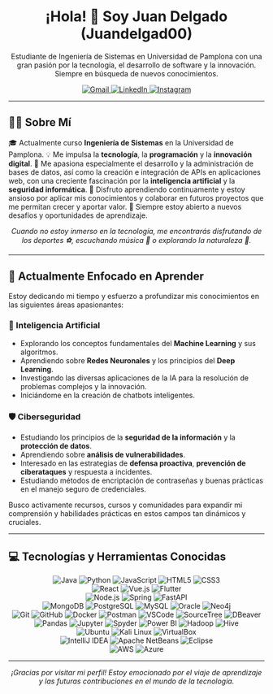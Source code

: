 <h1 align="center">¡Hola! 👋 Soy Juan Delgado (Juandelgad00)</h1>

<p align="center">
  Estudiante de Ingeniería de Sistemas en Universidad de Pamplona con una gran pasión por la tecnología, el desarrollo de software y la innovación. Siempre en búsqueda de nuevos conocimientos.
</p>

<p align="center">
  <a href="mailto:juan.delgado9807@gmail.com" target="_blank">
    <img src="https://img.shields.io/badge/Gmail-D14836?style=for-the-badge&logo=gmail&logoColor=white" alt="Gmail"/>
  </a>
  <a href="https://www.linkedin.com/in/tu-usuario-linkedin/" target="_blank">
    <img src="https://img.shields.io/badge/LinkedIn-0077B5?style=for-the-badge&logo=linkedin&logoColor=white" alt="LinkedIn"/>
  </a>
  <a href="https://www.instagram.com/juandelgad00" target="_blank">
    <img src="https://img.shields.io/badge/Instagram-E4405F?style=for-the-badge&logo=instagram&logoColor=white" alt="Instagram"/>
  </a>
</p>

---

## 👨‍💻 Sobre Mí

🎓 Actualmente curso **Ingeniería de Sistemas** en la Universidad de Pamplona.
💡 Me impulsa la **tecnología**, la **programación** y la **innovación digital**.
🚀 Me apasiona especialmente el desarrollo y la administración de bases de datos, así como la creación e integración de APIs en aplicaciones web, con una creciente fascinación por la **inteligencia artificial** y la **seguridad informática**.
🤝 Disfruto aprendiendo continuamente y estoy ansioso por aplicar mis conocimientos y colaborar en futuros proyectos que me permitan crecer y aportar valor.
🌱 Siempre estoy abierto a nuevos desafíos y oportunidades de aprendizaje.


<p align="center">
  <em>Cuando no estoy inmerso en la tecnología, me encontrarás disfrutando de los deportes ⚽, escuchando música 🎵 o explorando la naturaleza 🌲.</em>
</p>

---

## 🌱 Actualmente Enfocado en Aprender

Estoy dedicando mi tiempo y esfuerzo a profundizar mis conocimientos en las siguientes áreas apasionantes:

### 🤖 Inteligencia Artificial
*   Explorando los conceptos fundamentales del **Machine Learning** y sus algoritmos.
*   Aprendiendo sobre **Redes Neuronales** y los principios del **Deep Learning**.
*   Investigando las diversas aplicaciones de la IA para la resolución de problemas complejos y la innovación.
*   Iniciándome en la creación de chatbots inteligentes.
### 🛡️ Ciberseguridad
*   Estudiando los principios de la **seguridad de la información** y la **protección de datos**.
*   Aprendiendo sobre **análisis de vulnerabilidades**.
*   Interesado en las estrategias de **defensa proactiva**, **prevención de ciberataques** y respuesta a incidentes.
*   Estudiando métodos de encriptación de contraseñas y buenas prácticas en el manejo seguro de credenciales.
  
Busco activamente recursos, cursos y comunidades para expandir mi comprensión y habilidades prácticas en estos campos tan dinámicos y cruciales.

---

## 💻 Tecnologías y Herramientas Conocidas

<p align="center">
  <!-- Lenguajes de Programación -->
  <img src="https://img.shields.io/badge/Java-000?style=for-the-badge&logo=openjdk&logoColor=white" alt="Java"/>
  <img src="https://img.shields.io/badge/Python-000?style=for-the-badge&logo=Python&logoColor=white" alt="Python"/>
  <img src="https://img.shields.io/badge/JavaScript-000?style=for-the-badge&logo=JavaScript&logoColor=black" alt="JavaScript"/>
  <img src="https://img.shields.io/badge/HTML5-000?style=for-the-badge&logo=html5&logoColor=white" alt="HTML5"/>
  <img src="https://img.shields.io/badge/CSS3-000?style=for-the-badge&logo=css3&logoColor=white" alt="CSS3"/>
  <br/>

  <!-- Desarrollo Frontend -->
  <img src="https://img.shields.io/badge/React-000?style=for-the-badge&logo=React&logoColor=white" alt="React"/>
  <img src="https://img.shields.io/badge/Vue.js-000?style=for-the-badge&logo=Vue.js&logoColor=white" alt="Vue.js"/>
  <img src="https://img.shields.io/badge/Flutter-000?style=for-the-badge&logo=Flutter&logoColor=white" alt="Flutter"/>
  <br/>

  <!-- Desarrollo Backend -->
  <img src="https://img.shields.io/badge/Node.js-000?style=for-the-badge&logo=Node.js&logoColor=white" alt="Node.js"/>
  <img src="https://img.shields.io/badge/Spring-000?style=for-the-badge&logo=Spring&logoColor=white" alt="Spring"/>
  <img src="https://img.shields.io/badge/FastAPI-000?style=for-the-badge&logo=FastAPI&logoColor=white" alt="FastAPI"/>
  <br/>

  <!-- Bases de Datos -->
  <img src="https://img.shields.io/badge/MongoDB-000?style=for-the-badge&logo=MongoDB&logoColor=white" alt="MongoDB"/>
  <img src="https://img.shields.io/badge/PostgreSQL-000?style=for-the-badge&logo=PostgreSQL&logoColor=white" alt="PostgreSQL"/>
  <img src="https://img.shields.io/badge/MySQL-000?style=for-the-badge&logo=MySQL&logoColor=white" alt="MySQL"/>
  <img src="https://img.shields.io/badge/Oracle-000?style=for-the-badge&logo=Oracle&logoColor=white" alt="Oracle"/>
  <img src="https://img.shields.io/badge/Neo4j-000?style=for-the-badge&logo=Neo4j&logoColor=white" alt="Neo4j"/>
  <br/>

  <!-- Herramientas de Desarrollo y DevOps -->
  <img src="https://img.shields.io/badge/Git-000?style=for-the-badge&logo=git&logoColor=white" alt="Git"/>
  <img src="https://img.shields.io/badge/GitHub-000?style=for-the-badge&logo=github&logoColor=white" alt="GitHub"/>
  <img src="https://img.shields.io/badge/Docker-000?style=for-the-badge&logo=docker&logoColor=white" alt="Docker"/>
  <img src="https://img.shields.io/badge/Postman-000?style=for-the-badge&logo=postman&logoColor=white" alt="Postman"/>
  <img src="https://img.shields.io/badge/VSCode-000?style=for-the-badge&logo=visual-studio-code&logoColor=white" alt="VSCode"/>
  <img src="https://img.shields.io/badge/Sourcetree-000?style=for-the-badge&logo=sourcetree&logoColor=white" alt="SourceTree"/>
  <img src="https://img.shields.io/badge/DBeaver-000?style=for-the-badge&logo=dbeaver&logoColor=white" alt="DBeaver"/>
  <br/>

  <!-- Data Science y Análisis -->
  <img src="https://img.shields.io/badge/Pandas-000?style=for-the-badge&logo=pandas&logoColor=white" alt="Pandas"/>
  <img src="https://img.shields.io/badge/Jupyter-000?style=for-the-badge&logo=Jupyter&logoColor=white" alt="Jupyter"/>
  <img src="https://img.shields.io/badge/Spyder-000?style=for-the-badge&logo=Spyder&logoColor=white" alt="Spyder"/>
  <img src="https://img.shields.io/badge/PowerBI-000?style=for-the-badge&logo=powerbi&logoColor=white" alt="Power BI"/>
  <img src="https://img.shields.io/badge/Hadoop-000?style=for-the-badge&logo=ApacheHadoop&logoColor=white" alt="Hadoop"/>
  <img src="https://img.shields.io/badge/Hive-000?style=for-the-badge&logo=ApacheHive&logoColor=white" alt="Hive"/>
  <br/>

  <!-- Sistemas Operativos y Virtualización -->
  <img src="https://img.shields.io/badge/Ubuntu-000?style=for-the-badge&logo=Ubuntu&logoColor=white" alt="Ubuntu"/>
  <img src="https://img.shields.io/badge/Kali_Linux-000?style=for-the-badge&logo=Kali-Linux&logoColor=white" alt="Kali Linux"/>
  <img src="https://img.shields.io/badge/VirtualBox-000?style=for-the-badge&logo=VirtualBox&logoColor=white" alt="VirtualBox"/>
  <br/>

  <!-- IDEs -->
  <img src="https://img.shields.io/badge/IntelliJ_IDEA-000?style=for-the-badge&logo=IntelliJ-IDEA&logoColor=white" alt="IntelliJ IDEA"/>
  <img src="https://img.shields.io/badge/Apache_NetBeans-000?style=for-the-badge&logo=Apache-NetBeans-IDE&logoColor=white" alt="Apache NetBeans"/>
  <img src="https://img.shields.io/badge/Eclipse-000?style=for-the-badge&logo=Eclipse&logoColor=white" alt="Eclipse"/>
  <br/>

  <!-- Servicios en la Nube -->
  <img src="https://img.shields.io/badge/AWS-000?style=for-the-badge&logo=Amazon-AWS&logoColor=white" alt="AWS"/>
  <img src="https://img.shields.io/badge/Azure-000?style=for-the-badge&logo=Microsoft-Azure&logoColor=white" alt="Azure"/>
</p>

---

<p align="center">
  <em>¡Gracias por visitar mi perfil! Estoy emocionado por el viaje de aprendizaje y las futuras contribuciones en el mundo de la tecnología.</em>
</p>
